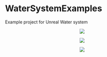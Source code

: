 # WaterSystemExamples
Example project for Unreal Water system



<p align="center">
  <img src="https://media.githubusercontent.com/media/sanford87/WaterSystemExamples/main/Guide/RiverParticles_480X271_2S.gif" />
</p>

<p align="center">
  <img src="https://media.githubusercontent.com/media/sanford87/WaterSystemExamples/main/Guide/LakeParticles_480X271_2S.gif" />
</p>

<p align="center">
  <img src="https://media.githubusercontent.com/media/sanford87/WaterSystemExamples/main/Guide/EnableWaterPlugin.png" />
</p>